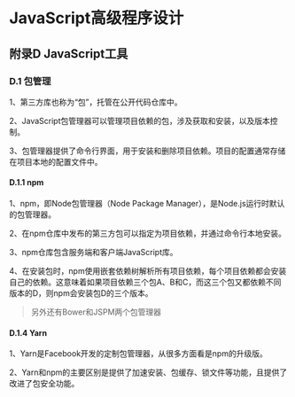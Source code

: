 # JavaScript高级程序设计

## 附录D JavaScript工具

### D.1 包管理

1、第三方库也称为“包”，托管在公开代码仓库中。

2、JavaScript包管理器可以管理项目依赖的包，涉及获取和安装，以及版本控制。

3、包管理器提供了命令行界面，用于安装和删除项目依赖。项目的配置通常存储在项目本地的配置文件中。

#### D.1.1 npm

1、npm，即Node包管理器（Node Package Manager），是Node.js运行时默认的包管理器。

2、在npm仓库中发布的第三方包可以指定为项目依赖，并通过命令行本地安装。

3、npm仓库包含服务端和客户端JavaScript库。

4、在安装包时，npm使用嵌套依赖树解析所有项目依赖，每个项目依赖都会安装自己的依赖。这意味着如果项目依赖三个包A、B和C，而这三个包又都依赖不同版本的D，则npm会安装包D的三个版本。

> 另外还有Bower和JSPM两个包管理器

#### D.1.4 Yarn

1、Yarn是Facebook开发的定制包管理器，从很多方面看是npm的升级版。

2、Yarn和npm的主要区别是提供了加速安装、包缓存、锁文件等功能，且提供了改进了包安全功能。

